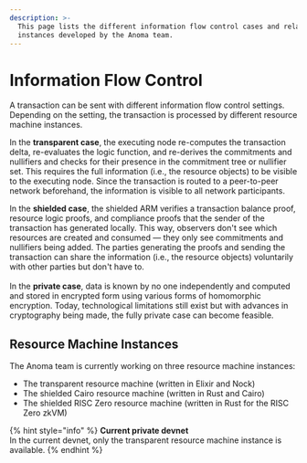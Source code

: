 ```yaml
---
description: >-
  This page lists the different information flow control cases and related ARM
  instances developed by the Anoma team.
---
```


# Information Flow Control

A transaction can be sent with different information flow control settings. Depending on the setting, the transaction is processed by different resource machine instances.

In the **transparent case**, the executing node re-computes the transaction delta, re-evaluates the logic function, and re-derives the commitments and nullifiers and checks for their presence in the commitment tree or nullifier set. This requires the full information (i.e., the resource objects) to be visible to the executing node. Since the transaction is routed to a peer-to-peer network beforehand, the information is visible to all network participants.

In the **shielded case**, the shielded ARM verifies a transaction balance proof, resource logic proofs, and compliance proofs that the sender of the transaction has generated locally. This way, observers don't see which resources are created and consumed — they only see commitments and nullifiers being added. The parties generating the proofs and sending the transaction can share the information (i.e., the resource objects) voluntarily with other parties but don't have to.\
\
In the **private case**, data is known by no one independently and computed and stored in encrypted form using various forms of homomorphic encryption. Today, technological limitations still exist but with advances in cryptography being made, the fully private case can become feasible.

## Resource Machine Instances

The Anoma team is currently working on three resource machine instances:

* The transparent resource machine (written in Elixir and Nock)
* The shielded Cairo resource machine (written in Rust and Cairo)
* The shielded RISC Zero resource machine (written in Rust for the RISC Zero zkVM)

{% hint style="info" %}
**Current private devnet**\
In the current devnet, only the transparent resource machine instance is available.
{% endhint %}
